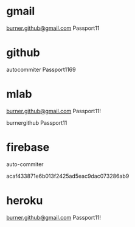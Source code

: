 # gmail
burner.github@gmail.com
Passport11

# github
autocommiter
Passport1169

# mlab
burner.github@gmail.com
Passport11!

burnergithub
Passport11

# firebase
auto-commiter

acaf433871e6b013f2425ad5eac9dac073286ab9


# heroku
burner.github@gmail.com
Passport11!